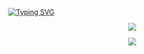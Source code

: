 <a href="https://git.io/typing-svg"><img src="https://readme-typing-svg.demolab.com?font=Fira+Code&duration=3000&pause=100&color=0A7E00&width=800&lines=I'm+gonna+tear+off+the+nails+from+your+beautiful+fingertips%2C;And+crush+your+joints+with+a+pair+of+pliers." alt="Typing SVG" /></a>
<p align="center">
  <img src="https://files.catbox.moe/e73624.png"
</p>


<p align="center">
  <img src="https://spotify-github-profile.kittinanx.com/api/view?uid=31n36744pxrqlhnihu3jioaqiqyy&cover_image=true&theme=novatorem&show_offline=false&background_color=001f13&interchange=false&bar_color=165d13&bar_color_cover=false)](https://github.com/kittinan/spotify-github-profile" />
</p>
